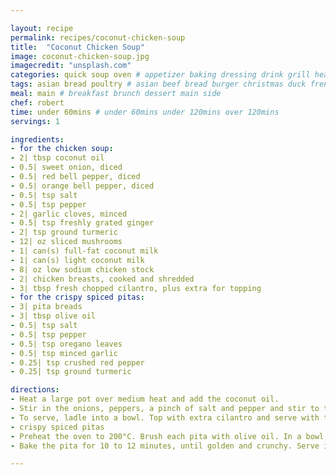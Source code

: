 ```yaml
---

layout: recipe
permalink: recipes/coconut-chicken-soup 
title:  "Coconut Chicken Soup"
image: coconut-chicken-soup.jpg 
imagecredit: "unsplash.com" 
categories: quick soup oven # appetizer baking dressing drink grill healthyish marinade oven pickling quick raw salad sandwich sauce snack soup
tags: asian bread poultry # asian beef bread burger christmas duck french fruit indian italian mexican nuts pasta pork poultry rice seafood thanksgiving vegetarian
meal: main # breakfast brunch dessert main side
chef: robert 
time: under 60mins # under 60mins under 120mins over 120mins
servings: 1 

ingredients:
- for the chicken soup:
- 2| tbsp coconut oil
- 0.5| sweet onion, diced
- 0.5| red bell pepper, diced
- 0.5| orange bell pepper, diced
- 0.5| tsp salt
- 0.5| tsp pepper
- 2| garlic cloves, minced
- 0.5| tsp freshly grated ginger
- 2| tsp ground turmeric
- 12| oz sliced mushrooms
- 1| can(s) full-fat coconut milk
- 1| can(s) light coconut milk
- 8| oz low sodium chicken stock
- 2| chicken breasts, cooked and shredded
- 3| tbsp fresh chopped cilantro, plus extra for topping
- for the crispy spiced pitas:
- 3| pita breads
- 3| tbsp olive oil
- 0.5| tsp salt
- 0.5| tsp pepper
- 0.5| tsp oregano leaves
- 0.5| tsp minced garlic
- 0.25| tsp crushed red pepper
- 0.25| tsp ground turmeric

directions:
- Heat a large pot over medium heat and add the coconut oil.
- Stir in the onions, peppers, a pinch of salt and pepper and stir to toss. Cover and cook until the vegetables have slightly softened, about 5 minutes. Add in the garlic, ginger and turmeric and stir to coat. Cook for 5 minutes, stirring occasionally, scraping the bottom. Add in the mushrooms, stock and coconut milk. Increase heat and bring the mixture to a boil, then reduce the heat to low, cover and cook for 5 minutes. Stir in the chicken and cilantro and cook for 5 minutes more.
- To serve, ladle into a bowl. Top with extra cilantro and serve with the pitas on the side.
- crispy spiced pitas
- Preheat the oven to 200°C. Brush each pita with olive oil. In a bowl, stir together the spices. Sprinkle them over the pita and cut the pita into wedges.
- Bake the pita for 10 to 12 minutes, until golden and crunchy. Serve immediately.

--- 
```

